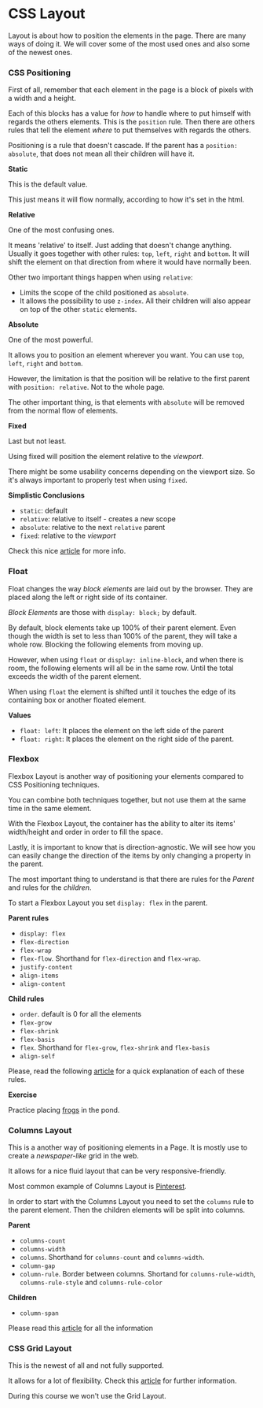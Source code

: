 # CSS Layout

Layout is about how to position the elements in the page. There are many ways of doing it. We will cover some of the most used ones and also some of the newest ones.

### CSS Positioning

First of all, remember that each element in the page is a block of pixels with a width and a height.

Each of this blocks has a value for *how* to handle where to put himself with regards the others elements. This is the `position` rule. Then there are others rules that tell the element *where* to put themselves with regards the others.

Positioning is a rule that doesn't cascade. If the parent has a `position: absolute`, that does not mean all their children will have it.

**Static**

This is the default value.

This just means it will flow normally, according to how it's set in the html.

**Relative**

One of the most confusing ones.

It means 'relative' to itself. Just adding that doesn't change anything. Usually it goes together with other rules: `top`, `left`, `right` and `bottom`. It will shift the element on that direction from where it would have normally been.

Other two important things happen when using `relative`:

- Limits the scope of the child positioned as `absolute`.
- It allows the possibility to use `z-index`. All their children will also appear on top of the other `static` elements.

**Absolute**

One of the most powerful.

It allows you to position an element wherever you want. You can use `top`, `left`, `right` and `bottom`.

However, the limitation is that the position will be relative to the first parent with `position: relative`. Not to the whole page.

The other important thing, is that elements with `absolute` will be removed from the normal flow of elements.

**Fixed**

Last but not least.

Using fixed will position the element relative to the *viewport*.

There might be some usability concerns depending on the viewport size. So it's always important to properly test when using `fixed`.

**Simplistic Conclusions**

- `static`: default
- `relative`: relative to itself - creates a new scope
- `absolute`: relative to the next `relative` parent
- `fixed`: relative to the *viewport*

Check this nice [article](https://css-tricks.com/absolute-relative-fixed-positioining-how-do-they-differ/) for more info.

### Float

Float changes the way *block elements* are laid out by the browser. They are placed along the left or right side of its container.

*Block Elements* are those with `display: block;` by default.

By default, block elements take up 100% of their parent element. Even though the width is set to less than 100% of the parent, they will take a whole row. Blocking the following elements from moving up.

However, when using `float` or `display: inline-block`, and when there is room, the following elements will all be in the same row. Until the total exceeds the width of the parent element.

When using `float` the element is shifted until it touches the edge of its containing box or another floated element.

**Values**

- `float: left`: It places the element on the left side of the parent
- `float: right`: It places the element on the right side of the parent.

### Flexbox

Flexbox Layout is another way of positioning your elements compared to CSS Positioning techniques.

You can combine both techniques together, but not use them at the same time in the same element.

With the Flexbox Layout, the container has the ability to alter its items' width/height and order in order to fill the space.

Lastly, it is important to know that is direction-agnostic. We will see how you can easily change the direction of the items by only changing a property in the parent.

The most important thing to understand is that there are rules for the *Parent* and rules for the *children*.

To start a Flexbox Layout you set `display: flex` in the parent.

**Parent rules**

- `display: flex`
- `flex-direction`
- `flex-wrap`
- `flex-flow`. Shorthand for `flex-direction` and `flex-wrap`.
- `justify-content`
- `align-items`
- `align-content`

**Child rules**

- `order`. default is 0 for all the elements
- `flex-grow`
- `flex-shrink`
- `flex-basis`
- `flex`. Shorthand for `flex-grow`, `flex-shrink` and `flex-basis`
- `align-self`

Please, read the following [article](https://css-tricks.com/snippets/css/a-guide-to-flexbox/) for a quick explanation of each of these rules.

**Exercise**

Practice placing [frogs](http://flexboxfroggy.com/) in the pond.

### Columns Layout

This is a another way of positioning elements in a Page. It is mostly use to create a *newspaper-like* grid in the web.

It allows for a nice fluid layout that can be very responsive-friendly.

Most common example of Columns Layout is [Pinterest](https://www.pinterest.com/).

In order to start with the Columns Layout you need to set the `columns` rule to the parent element. Then the children elements will be split into columns.

**Parent**

- `columns-count`
- `columns-width`
- `columns`. Shorthand for `columns-count` and `columns-width`.
- `column-gap`
- `column-rule`. Border between columns. Shortand for `columns-rule-width`, `columns-rule-style` and `columns-rule-color`

**Children**

- `column-span`

Please read this [article](https://css-tricks.com/guide-responsive-friendly-css-columns/) for all the information

### CSS Grid Layout

This is the newest of all and not fully supported.

It allows for a lot of flexibility. Check this [article](*https://css-tricks.com/things-ive-learned-css-grid-layout/) for further information.

During this course we won't use the Grid Layout.
